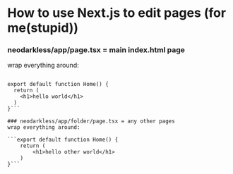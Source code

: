 # How to use Next.js to edit pages (for me(stupid))
### neodarkless/app/page.tsx = main index.html page
wrap everything around:

```import Image from 'next/image'

export default function Home() {
  return (
    <h1>hello world</h1>
  )
}```

### neodarkless/app/folder/page.tsx = any other pages
wrap everything around:

```export default function Home() {
    return (
        <h1>hello other world</h1>
    )
}```